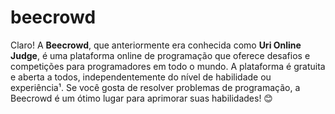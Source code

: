 # beecrowd
Claro! A **Beecrowd**, que anteriormente era conhecida como **Uri Online Judge**, é uma plataforma online de programação que oferece desafios e competições para programadores em todo o mundo. A plataforma é gratuita e aberta a todos, independentemente do nível de habilidade ou experiência¹. Se você gosta de resolver problemas de programação, a Beecrowd é um ótimo lugar para aprimorar suas habilidades! 😊


